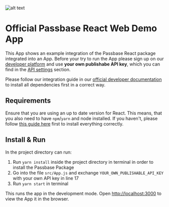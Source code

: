 ![alt text](https://passbase.com/assets-v2/images/meta.jpg "Passbase Header")

# Official Passbase React Web Demo App

This App shows an example integration of the Passbase React package integrated into an App. Before your try to run the App please sign up on our [developer platform](https://app.passbase.com/signup) and use **your own publishabe API key**, which you can find in the [API settings](https://app.passbase.com/settings/api) section. 

Please follow our integration guide in our [official developer documentation](https://docs.passbase.com/integrations/react-native) to install all dependencies first in a correct way.

## Requirements

Ensure that you are using an up to date version for React. This means, that you also need to have `npm`/`yarn` and node installed. If you haven't, please follow [this guide here](https://www.codecademy.com/articles/react-setup-i) first to install everything correctly.

## Install & Run

In the project directory can run:

1. Run `yarn install` inside the project directory in terminal in order to install the Passbase Package
2. Go into the file `src/App.js` and exchange `YOUR_OWN_PUBLISHABLE_API_KEY` with your own API key in line 17
3. Run `yarn start` in terminal

This runs the app in the development mode. Open [http://localhost:3000](http://localhost:3000) to view the App it in the browser.
